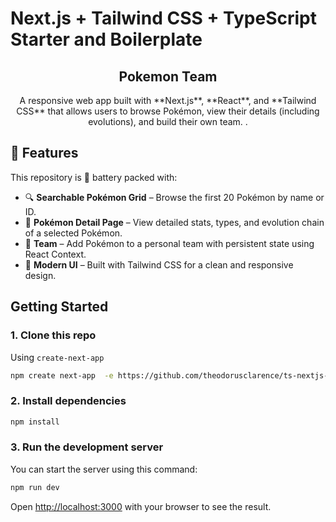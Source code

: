 # Next.js + Tailwind CSS + TypeScript Starter and Boilerplate

<div align="center">
  <h2>Pokemon Team </h2>
  <p>A responsive web app built with **Next.js**, **React**, and **Tailwind CSS** that allows users to browse Pokémon, view their details (including evolutions), and build their own team.
.</p>

</div>

## 🌟 Features

This repository is 🔋 battery packed with:

- 🔍 **Searchable Pokémon Grid** – Browse the first 20 Pokémon by name or ID.
- 📄 **Pokémon Detail Page** – View detailed stats, types, and evolution chain of a selected Pokémon.
- 🧠 **Team** – Add Pokémon to a personal team with persistent state using React Context.
- 🎨 **Modern UI** – Built with Tailwind CSS for a clean and responsive design.

## Getting Started

### 1. Clone this repo

Using `create-next-app`

```bash
npm create next-app  -e https://github.com/theodorusclarence/ts-nextjs-tailwind-starter ts-pnpm
```

### 2. Install dependencies

```bash
npm install
```

### 3. Run the development server

You can start the server using this command:

```bash
npm run dev
```

Open [http://localhost:3000](http://localhost:3000) with your browser to see the result.
